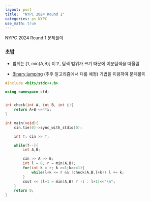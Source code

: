 ```yaml
---
layout: post
title:  "NYPC 2024 Round 1"
categories: ps NYPC
use_math: true
---
```


NYPC 2024 Round 1 문제풀이 

### 초밥 
- 범위는 [1, min(A,B)] 이고, 탐색 범위가 크기 때문에 이분탐색을 떠올림

- [Binary jumping](https://www.acmicpc.net/blog/view/109) (추후 알고리즘에서 다룰 예정) 기법을 이용하여 문제풀이


```cpp
#include <bits/stdc++.h>

using namespace std;


int check(int A, int B, int i){
	return A+B <=4*i;
}

int main(void){
	cin.tie(0)->sync_with_stdio(0);

	int T; cin >> T;

	while(T--){
		int A,B;

		cin >> A >> B;
		int l = 0, r = min(A,B);
		for(int k = r; k >=1;k>>=1){
			while(l+k <= r && !check(A,B,l+k)) l += k;
		}
		cout << (l+1 > min(A,B) ? -1 : l+1)<<"\n";
	}
	return 0;
}
```